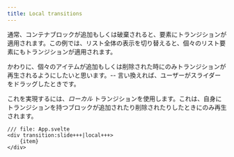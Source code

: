```yaml
---
title: Local transitions
---
```


通常、コンテナブロックが追加もしくは破棄されると、要素にトランジションが適用されます。この例では、リスト全体の表示を切り替えると、個々のリスト要素にもトランジションが適用されます。

かわりに、個々のアイテムが追加もしくは削除された時にのみトランジションが再生されるようにしたいと思います。-- 言い換えれば、ユーザーがスライダーをドラッグしたときです。

これを実現するには、*ローカル* トランジションを使用します。これは、自身にトランジションを持つブロックが追加されたり削除されたりしたときにのみ再生されます。

```svelte
/// file: App.svelte
<div transition:slide+++|local+++>
	{item}
</div>
```
